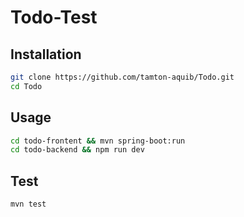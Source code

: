 # Todo-Test

## Installation

```bash
git clone https://github.com/tamton-aquib/Todo.git
cd Todo
```

## Usage

```bash
cd todo-frontent && mvn spring-boot:run
cd todo-backend && npm run dev
```

## Test

```bash
mvn test
```

